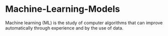 # Machine-Learning-Models
Machine learning (ML) is the study of computer algorithms that can improve automatically through experience and by the use of data.

